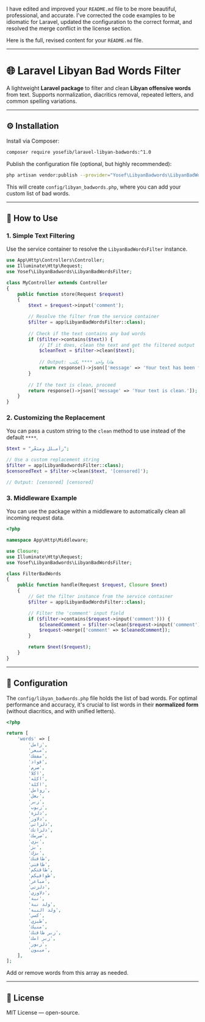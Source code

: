 I have edited and improved your `README.md` file to be more beautiful, professional, and accurate. I've corrected the code examples to be idiomatic for Laravel, updated the configuration to the correct format, and resolved the merge conflict in the license section.

Here is the full, revised content for your `README.md` file.

-----

# 🌐 Laravel Libyan Bad Words Filter

A lightweight **Laravel package** to filter and clean **Libyan offensive words** from text. Supports normalization, diacritics removal, repeated letters, and common spelling variations.

-----

## ⚙️ Installation

Install via Composer:

```bash
composer require yosefib/laravel-libyan-badwords:^1.0
```

Publish the configuration file (optional, but highly recommended):

```bash
php artisan vendor:publish --provider="Yosef\LibyanBadwords\LibyanBadWordsServiceProvider" --tag=config
```

This will create `config/libyan_badwords.php`, where you can add your custom list of bad words.

-----

## 🚀 How to Use

### 1\. Simple Text Filtering

Use the service container to resolve the `LibyanBadWordsFilter` instance.

```php
use App\Http\Controllers\Controller;
use Illuminate\Http\Request;
use Yosef\LibyanBadwords\LibyanBadWordsFilter;

class MyController extends Controller
{
    public function store(Request $request)
    {
        $text = $request->input('comment');

        // Resolve the filter from the service container
        $filter = app(LibyanBadWordsFilter::class);
        
        // Check if the text contains any bad words
        if ($filter->contains($text)) {
            // If it does, clean the text and get the filtered output
            $cleanText = $filter->clean($text);
            
            // Output: هاذا واحد **** يكتب
            return response()->json(['message' => 'Your text has been filtered.', 'clean_text' => $cleanText]);
        }
        
        // If the text is clean, proceed
        return response()->json(['message' => 'Your text is clean.']);
    }
}
```

### 2\. Customizing the Replacement

You can pass a custom string to the `clean` method to use instead of the default `****`.

```php
$text = "زآمـلل ومبَعّر";

// Use a custom replacement string
$filter = app(LibyanBadwordsFilter::class);
$censoredText = $filter->clean($text, '[censored]');

// Output: [censored] [censored]
```

### 3\. Middleware Example

You can use the package within a middleware to automatically clean all incoming request data.

```php
<?php

namespace App\Http\Middleware;

use Closure;
use Illuminate\Http\Request;
use Yosef\LibyanBadwords\LibyanBadWordsFilter;

class FilterBadWords
{
    public function handle(Request $request, Closure $next)
    {
        // Get the filter instance from the service container
        $filter = app(LibyanBadWordsFilter::class);

        // Filter the 'comment' input field
        if ($filter->contains($request->input('comment'))) {
            $cleanedComment = $filter->clean($request->input('comment'));
            $request->merge(['comment' => $cleanedComment]);
        }

        return $next($request);
    }
}
```

-----

## 📝 Configuration

The `config/libyan_badwords.php` file holds the list of bad words. For optimal performance and accuracy, it's crucial to list words in their **normalized form** (without diacritics, and with unified letters).

```php
<?php

return [
    'words' => [
        'زامل',
        'مبعر',
        'مفشك',
        'قواد',
        'صرم',
        'اكلا',
        'اكله',
        'اكلة',
        'زوامل',
        'بغل',
        'زبر',
        'زبوب',
        'دلزة',
        'دلاوز',
        'دلزاتي',
        'دلزاتك',
        'صرمك',
        'بزي',
        'بز',
        'بزك',
        'طاقتك',
        'طاقتي',
        'طاقتكم',
        'طواقيكم',
        'مباعر',
        'دلزتي',
        'دلاوزي',
        'نبة',
        'ولد نبة',
        'ولد النبة',
        'كسي',
        'طيزي',
        'منيك',
        'زبر طاقتك',
        'زبر امك',
        'زبور',
        'ميبون',
    ],
];
```

Add or remove words from this array as needed.

-----

## 📄 License

MIT License — open-source.
